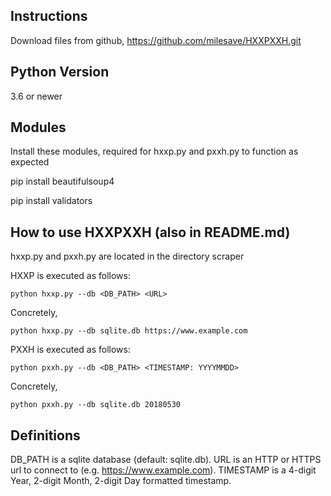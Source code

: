 ## Instructions
Download files from github, https://github.com/milesave/HXXPXXH.git

## Python Version 
3.6 or newer

## Modules
Install these modules, required for hxxp.py and pxxh.py to function as expected

pip install beautifulsoup4

pip install validators

## How to use HXXPXXH (also in README.md)

hxxp.py and pxxh.py are located in the directory scraper

HXXP is executed as follows:

```
python hxxp.py --db <DB_PATH> <URL>
```

Concretely,

```
python hxxp.py --db sqlite.db https://www.example.com
```

PXXH is executed as follows:

```
python pxxh.py --db <DB_PATH> <TIMESTAMP: YYYYMMDD>
```

Concretely,

```
python pxxh.py --db sqlite.db 20180530
```

## Definitions

DB_PATH is a sqlite database (default: sqlite.db).
URL is an HTTP or HTTPS url to connect to (e.g. https://www.example.com).
TIMESTAMP is a 4-digit Year, 2-digit Month, 2-digit Day formatted timestamp.
